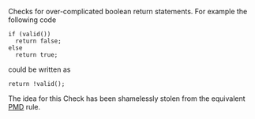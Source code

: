 Checks for over-complicated boolean return statements. For example the
following code

    if (valid())
      return false;
    else
      return true;
            

could be written as

    return !valid();
            

The idea for this Check has been shamelessly stolen from the equivalent
[PMD](https://pmd.github.io/pmd/pmd_rules_java_design.html#simplifybooleanreturns)
rule.
